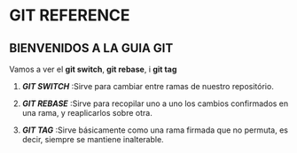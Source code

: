 # GIT REFERENCE


## BIENVENIDOS A LA GUIA GIT

Vamos a ver el **git switch**, **git rebase**, i **git tag**

1. **_GIT SWITCH_** :Sirve para cambiar entre ramas de nuestro repositório. 

2. **_GIT REBASE_** :Sirve para recopilar uno a uno los cambios confirmados en una rama, y reaplicarlos sobre otra.

3. **_GIT TAG_** :Sirve básicamente como una rama firmada que no permuta, es decir, siempre se mantiene inalterable.





